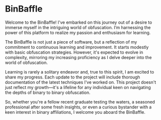 # BinBaffle

Welcome to the BinBaffle! 
I've embarked on this journey out of a desire to immerse myself in the intriguing world of obfuscation. I’m harnessing the power of this platform to realize my passion and enthusiasm for learning.

The BinBaffle is not just a piece of software, but a reflection of my commitment to continuous learning and improvement. It starts modestly with basic obfuscation strategies. However, it's expected to evolve in complexity, mirroring my increasing proficiency as I delve deeper into the world of obfuscation.

Learning is rarely a solitary endeavor and, true to this spirit, I am excited to share my progress. Each update to the project will include thorough documentation of the latest techniques I've worked on. This project doesn't just reflect my growth—it's a lifeline for any individual keen on navigating the depths of binary to binary obfuscation.

So, whether you're a fellow recent graduate testing the waters, a seasoned professional after some fresh insights, or even a curious bystander with a keen interest in binary affiliations, I welcome you aboard the BinBaffle.
